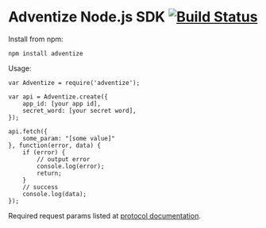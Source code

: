 # Adventize Node.js SDK [![Build Status](https://travis-ci.org/adventize/sdk-nodejs.png?branch=master)](https://travis-ci.org/adventize/sdk-nodejs)

Install from npm:

    npm install adventize

Usage:

    var Adventize = require('adventize');

    var api = Adventize.create({
        app_id: [your app id],
        secret_word: [your secret word],
    });

    api.fetch({
        some_param: "[some value]"
    }, function(error, data) {
        if (error) {
            // output error
            console.log(error);
            return;
        }
        // success
        console.log(data);
    });

Required request params listed at [protocol documentation](https://github.com/adventize/server-to-server/blob/master/README.md).